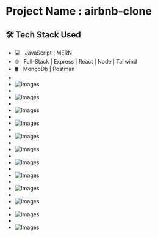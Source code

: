 <h1>Project Name : airbnb-clone</h1>
<h2>🛠 Tech Stack Used</h2>

- 💻 &nbsp; JavaScript | MERN  
- 🌐 &nbsp; Full-Stack | Express | React | Node | Tailwind  
- 🛢 &nbsp; MongoDb | Postman
- 
- ![Images](Images/index2.png)
- 
- ![Images](Images/index.png)
- 
- ![Images](Images/login.png)
- 
- ![Images](Images/register.png)
- 
- ![Images](Images/accounts.png)
- 
- ![Images](Images/mybookings.png)
- 
- ![Images](Images/myplaces.png)
- 
- ![Images](Images/show.png)
- 
- ![Images](Images/singleplace.png)
- 
- ![Images](Images/bookingform1.png)
- 
- ![Images](Images/bookingform2.png)
- 
- ![Images](Images/bookingform3.png)
